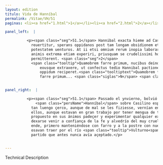```yaml
---
layout: edition
titulo: Vida de Hanníbal
permalink: /Vitae/VH/51
paginas: <li><a href="1.html">1</a></li><li><a href="2.html">2</a></li><li><a href="3.html">3</a></li><li><a href="4.html">4</a></li><li><a href="5.html">5</a></li><li><a href="6.html">6</a></li><li><a href="7.html">7</a></li><li><a href="8.html">8</a></li><li><a href="9.html">9</a></li><li><a href="10.html">10</a></li><li><a href="11.html">11</a></li><li><a href="12.html">12</a></li><li><a href="13.html">13</a></li><li><a href="14.html">14</a></li><li><a href="15.html">15</a></li><li><a href="16.html">16</a></li><li><a href="17.html">17</a></li><li><a href="18.html">18</a></li><li><a href="19.html">19</a></li><li><a href="20.html">20</a></li><li><a href="21.html">21</a></li><li><a href="22.html">22</a></li><li><a href="23.html">23</a></li><li><a href="24.html">24</a></li><li><a href="25.html">25</a></li><li><a href="26.html">26</a></li><li><a href="27.html">27</a></li><li><a href="28.html">28</a></li><li><a href="29.html">29</a></li><li><a href="30.html">30</a></li><li><a href="31.html">31</a></li><li><a href="32.html">32</a></li><li><a href="33.html">33</a></li><li><a href="34.html">34</a></li><li><a href="35.html">35</a></li><li><a href="36.html">36</a></li><li><a href="37.html">37</a></li><li><a href="38.html">38</a></li><li><a href="39.html">39</a></li><li><a href="40.html">40</a></li><li><a href="41.html">41</a></li><li><a href="42.html">42</a></li><li><a href="43.html">43</a></li><li><a href="44.html">44</a></li><li><a href="45.html">45</a></li><li><a href="46.html">46</a></li><li><a href="47.html">47</a></li><li><a href="48.html">48</a></li><li><a href="49.html">49</a></li><li><a href="50.html">50</a></li><li><a href="51.html">51</a></li><li><a href="52.html">52</a></li><li><a href="53.html">53</a></li><li><a href="54.html">54</a></li><li><a href="55.html">55</a></li><li><a href="56.html">56</a></li><li><a href="57.html">57</a></li><li><a href="58.html">58</a></li><li><a href="59.html">59</a></li><li><a href="60.html">60</a></li><li><a href="61.html">61</a></li><li><a href="62.html">62</a></li><li><a href="63.html">63</a></li><li><a href="64.html">64</a></li><li><a href="65.html">65</a></li><li><a href="66.html">66</a></li><li><a href="67.html">67</a></li><li><a href="68.html">68</a></li><li><a href="69.html">69</a></li><li><a href="70.html">70</a></li><li><a href="71.html">71</a></li><li><a href="72.html">72</a></li><li><a href="73.html">73</a></li><li><a href="74.html">74</a></li><li><a href="75.html">75</a></li><li><a href="76.html">76</a></li><li><a href="77.html">77</a></li><li><a href="78.html">78</a></li><li><a href="79.html">79</a></li><li><a href="80.html">80</a></li><li><a href="81.html">81</a></li><li><a href="82.html">82</a></li><li><a href="83.html">83</a></li><li><a href="84.html">84</a></li><li><a href="85.html">85</a></li><li><a href="86.html">86</a></li><li><a href="87.html">87</a></li><li><a href="88.html">88</a></li><li><a href="89.html">89</a></li><li><a href="90.html">90</a></li><li><a href="91.html">91</a></li><li><a href="92.html">92</a></li><li><a href="93.html">93</a></li><li><a href="94.html">94</a></li><li><a href="95.html">95</a></li><li><a href="96.html">96</a></li>

panel_left:  |

          <p><span class="seg">51.1</span> Hannibal exacta hieme ad Casilinum
            reuertitur, sperans oppidanos post tam longam obsidionem etiam inuitos in suam 5
            potestatem uenturos. At ii etsi omnium rerum inopia laborarent, tamen constituerant
            animis extrema etiam experiri, priusquam se crudelissimi hostis fidei arbitrioque
            permitterent. <span class="seg">2</span>
            <span class="tooltip">Quamobrem farre primum, nucibus deinde per Vulturnum a Romanis accaeptis, rem
                eousque extraxere, ut confectus tedio Hannibal pactione, quod antea recusauerat,
                oppidum reciperet.<span class="tooltiptext">Quamobrem fratre primum... <span class="siglas">F</span> Quamobrem <span class="corr">facere</span> 
                farre primum... <span class="siglas">N</span> <span class="om"><i>om. </i></span> <span class="siglas">P</span> </span></span></p>
        

panel_right:  |

          <p><span class="seg">51.1</span> Passado el ynvierno, bolvió
              <span class="persName">Hanníbal</span> sobre Casilino esperando que los del logar, después de
            tan luengo çerco, aunque de mal se les fiziesse, vernían en su mano y poderío. Pero
            ellos, aunque estavan en gran trabajo por tener mengua de todas cosas, con todo, avían
            propuesto en sus ánimos padeçer y experimentar qualquier extrema necessidad, antes que
            dexarse venir a confiança de la fe y alvedrío del muy cruel enemigo. <span class="seg">2</span> Por
            ende, primero manteniéndose con farro y a la postre con nuezes que los romanos les
            osavan traer por el río <span class="tooltip">Vulturno<span class="tooltiptext">Vulturo  </span></span>, fasta que <span class="persName">Hanníbal</span>, apassionado de enojo, tomó el logar por
            partido que antes nunca avía açeptado.</p>
        

---
```


Technical Description 